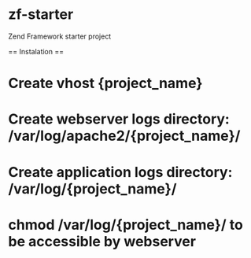 zf-starter
==========

Zend Framework starter project



== Instalation ==
# Create vhost {project_name}
# Create webserver logs directory: /var/log/apache2/{project_name}/
# Create application logs directory: /var/log/{project_name}/
# chmod /var/log/{project_name}/ to be accessible by webserver

